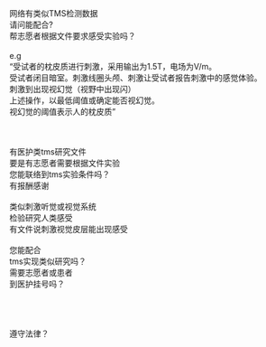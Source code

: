 <br>
<br>
<br>
网络有类似TMS检测数据<br>
请问能配合?<br>
帮志愿者根据文件要求感受实验吗？<br>
<br>
e.g<br>
“受试者的枕皮质进行刺激，采用输出为1.5T，电场为V/m。<br>
受试者闭目暗室。刺激线圈头颅、刺激让受试者报告刺激中的感觉体验。<br>
刺激到出现视幻觉（视野中出现闪）<br>
上述操作，以最低阈值或确定能否视幻觉。<br>
视幻觉的阈值表示人的枕皮质”<br>
<br>
<br>
<br>
有医护类tms研究文件<br>
要是有志愿者需要根据文件实验<br>
您能联络到tms实验条件吗？<br>
有报酬感谢<br>
<br>
类似刺激听觉或视觉系统<br>
检验研究人类感受<br>
有文件说刺激视觉皮层能出现感受<br>
<br>
您能配合<br>
tms实现类似研究吗？<br>
需要志愿者或患者<br>
到医护挂号吗？<br>
<br>
<br>
<br>
<br>
遵守法律？
<br>
<br>
<br>








